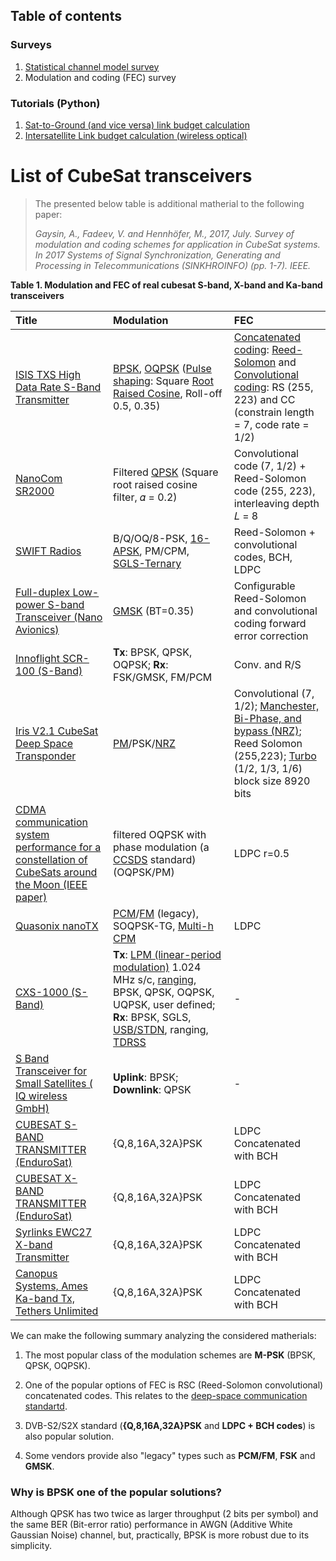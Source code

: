 ## Table of contents

### Surveys
1. [Statistical channel model survey](https://github.com/kirlf/cubesats/blob/master/statistical_model.md)
2. Modulation and coding \(FEC\) survey

### Tutorials (Python)
1. [Sat-to-Ground (and vice versa) link budget calculation](https://nbviewer.jupyter.org/github/kirlf/cubesats/blob/master/LinkBudget/LB.ipynb)
2. [Intersatellite Link budget calculation (wireless optical)](https://nbviewer.jupyter.org/github/kirlf/cubesats/blob/master/Optical-ISL-LB.ipynb)

# List of CubeSat transceivers

> The presented below table is additional matherial to the following paper:
>
> *Gaysin, A., Fadeev, V. and Hennhöfer, M., 2017, July. Survey of modulation and coding schemes for application in CubeSat systems. In 2017 Systems of Signal Synchronization, Generating and Processing in Telecommunications (SINKHROINFO) (pp. 1-7). IEEE.*

**Table 1. Modulation and FEC of real cubesat S-band, X-band and Ka-band transceivers**

| Title | Modulation | FEC |
| :--- | :--- | :--- |
| [ISIS TXS High Data Rate S-Band Transmitter](https://www.cubesatshop.com/product/isis-txs-s-band-transmitter/) | [BPSK](https://en.wikipedia.org/wiki/Phase-shift_keying#Binary_phase-shift_keying_(BPSK)), [OQPSK](https://en.wikipedia.org/wiki/Phase-shift_keying#Offset_QPSK_(OQPSK)) \([Pulse shaping](https://en.wikipedia.org/wiki/Pulse_shaping): Square [Root Raised Cosine](https://ntrs.nasa.gov/archive/nasa/casi.ntrs.nasa.gov/20120008631.pdf), Roll-off 0.5, 0.35\) | [Concatenated coding](http://www.scholarpedia.org/article/Concatenated_codes#RS60): [Reed-Solomon](https://en.wikipedia.org/wiki/Reed%E2%80%93Solomon_error_correction#Space_transmission) and [Convolutional coding](https://en.wikipedia.org/wiki/Convolutional_code): RS (255, 223) and CC (constrain length = 7, code rate = 1/2)|
| [ NanoCom SR2000](https://gomspace.com/UserFiles/Subsystems/datasheet/gs-ds-nanocom-sr2000-230.pdf) | Filtered [QPSK](https://en.wikipedia.org/wiki/Phase-shift_keying#Quadrature_phase-shift_keying_(QPSK)) (Square root raised cosine filter, 𝛼 = 0.2) |  Convolutional code (7, 1/2) + Reed-Solomon code (255, 223), interleaving depth 𝐿 = 8 |
| [SWIFT Radios](https://www.tethers.com/swift-radios/)|B/Q/OQ/8-PSK, [16-APSK](https://en.wikipedia.org/wiki/Amplitude_and_phase-shift_keying), PM/CPM, [SGLS-Ternary](https://www.researchgate.net/publication/3816361_Impact_of_baseband_filtering_on_the_SGLS_waveform)| Reed-Solomon + convolutional codes, BCH, LDPC|
| [Full-duplex Low-power S-band Transceiver \(Nano Avionics\)](https://n-avionics.com/cubesat-components/communication-systems/cubesat-s-band-transceiver/) | [GMSK](https://en.wikipedia.org/wiki/Minimum-shift_keying#Gaussian_minimum-shift_keying) \(BT=0.35\) | Configurable Reed-Solomon and convolutional coding forward error correction |
| [Innoflight SCR-100 (S-Band)](https://www.innoflight.com/product-overview/scrs/scr-100/)| **Tx**: BPSK, QPSK, OQPSK; **Rx**: FSK/GMSK, FM/PCM | Conv. and R/S |
| [Iris V2.1 CubeSat Deep Space Transponder](https://www.jpl.nasa.gov/cubesat/pdf/Brochure_IrisV2.1_201611-URS_Approved_CL16-5469.pdf) | [PM](https://en.wikipedia.org/wiki/Phase_modulation)/PSK/[NRZ](https://en.wikipedia.org/wiki/Non-return-to-zero) | Convolutional (7, 1/2); [Manchester, Bi-Phase, and bypass (NRZ)](http://ww1.microchip.com/downloads/en/AppNotes/Atmel-9164-Manchester-Coding-Basics_Application-Note.pdf); Reed Solomon (255,223); [Turbo](http://www.scholarpedia.org/article/Turbo_code) (1/2, 1/3, 1/6) block size 8920 bits |
| [CDMA communication system performance for a constellation of CubeSats around the Moon \(IEEE paper\)](https://ieeexplore.ieee.org/document/7500710/) | filtered OQPSK with phase modulation \(a [CCSDS](https://en.wikipedia.org/wiki/Consultative_Committee_for_Space_Data_Systems) standard\) \(OQPSK/PM\) | LDPC r=0.5 |
| [Quasonix nanoTX](https://www.quasonix.com/products/transmitters/nanotx-transmitters/) | [PCM](https://en.wikipedia.org/wiki/Pulse-code_modulation)/[FM](https://en.wikipedia.org/wiki/Frequency_modulation) (legacy), SOQPSK-TG, [Multi-h CPM](https://www.quasonix.com/files/artm-tier-ii-waveform-itc-paper.pdf) | LDPC |
| [CXS-1000 (S-Band)](https://www2.l3t.com/trf/pdf/datasheets/ML642_CXS1000.pdf) | **Tx**: [LPM (linear-period modulation)](https://yadi.sk/i/8GVJhJAkk_xWMA) 1.024 MHz s/c, [ranging](https://deepspace.jpl.nasa.gov/dsndocs/810-005/203/203C.pdf), BPSK, QPSK, OQPSK, UQPSK, user defined; **Rx**: BPSK, SGLS, [USB/STDN](https://yadi.sk/i/DW9PvZsf2f45MQ), ranging, [TDRSS](https://ntrs.nasa.gov/archive/nasa/casi.ntrs.nasa.gov/20180003065.pdf) | - |
| [S Band Transceiver for Small Satellites \( IQ wireless GmbH\)](https://www.iq-spacecom.com/images/downloads/SLINK-PHY-datasheet.pdf) | **Uplink**: BPSK; **Downlink**: QPSK | -|
| [CUBESAT S-BAND TRANSMITTER (EnduroSat)](https://www.endurosat.com/products/cubesat-s-band-transmitter/) | {Q,8,16A,32A}PSK | LDPC Concatenated with BCH |
| [CUBESAT X-BAND TRANSMITTER (EnduroSat)](https://www.endurosat.com/products/cubesat-x-band-transmitter/#scroll-to ) | {Q,8,16A,32A}PSK | LDPC Concatenated with BCH |
| [Syrlinks EWC27 X-band Transmitter](https://www.syrlinks.com/en/space/nano-satellite/x-band-transmitter-ewc27) | {Q,8,16A,32A}PSK | LDPC Concatenated with BCH |
| [Canopus Systems, Ames Ka-band Tx, Tethers Unlimited](https://ntrs.nasa.gov/archive/nasa/casi.ntrs.nasa.gov/20160010584.pdf) | {Q,8,16A,32A}PSK | LDPC Concatenated with BCH |

We can make the following summary analyzing the considered matherials:

1. The most popular class of the modulation schemes are **M-PSK** (BPSK, QPSK, OQPSK). 

2. One of the popular options of FEC is RSC \(Reed-Solomon convolutional\) concatenated codes. This relates to the [deep-space communication standartd](https://ipnpr.jpl.nasa.gov/progress_report/42-63/63H.PDF).

3. DVB-S2/S2X standard (**{Q,8,16A,32A}PSK** and **LDPC + BCH codes**) is also popular solution.

4. Some vendors provide also "legacy" types such as **PCM/FM**, **FSK** and **GMSK**.


### Why is BPSK one of the popular solutions?
 
Although QPSK has two twice as larger throughput \(2 bits per symbol\) and the same BER \(Bit-error ratio\) performance in AWGN \(Additive White Gaussian Noise\) channel, but, practically, BPSK is more robust due to its simplicity.
